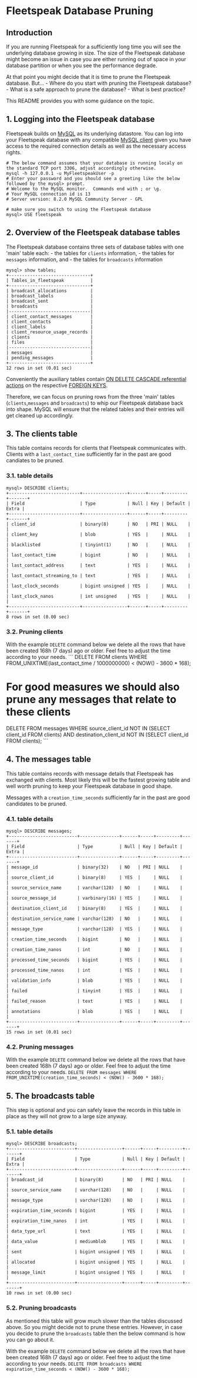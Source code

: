 # Fleetspeak Database Pruning

## Introduction

If you are running Fleetspeak for a sufficiently long time you will see the
underlying database growing in size. The size of the Fleetspeak database might
become an issue in case you are either running out of space in your database
partition or when you see the performance degrade.

At that point you might decide that it is time to prune the Fleetspeak database.
But... - Where do you start with pruning the Fleetspeak database? - What is a
safe approach to prune the database? - What is best practice?

This README provides you with some guidance on the topic.

## 1. Logging into the Fleetspeak database

Fleetspeak builds on [MySQL](https://dev.mysql.com/doc/refman/8.3/en/) as its
underlying datastore. You can log into your Fleetspeak database with any
compatible [MySQL client](https://dev.mysql.com/doc/refman/8.3/en/mysql.html)
given you have access to the required connection details as well as the
necessary access rights.

```
# The below command assumes that your database is running localy on the standard TCP port 3306, adjust accordingly otherwise.
mysql -h 127.0.0.1 -u MyFleetspeakUser -p
# Enter your password and you should see a greeting like the below followed by the mysql> prompt.
# Welcome to the MySQL monitor.  Commands end with ; or \g.
# Your MySQL connection id is 13
# Server version: 8.2.0 MySQL Community Server - GPL

# make sure you switch to using the Fleetspeak database
mysql> USE fleetspeak
```

## 2. Overview of the Fleetspeak database tables

The Fleetspeak database contains three sets of database tables with one 'main'
table each: - the tables for `clients` information, - the tables for `messages`
information, and - the tables for `broadcasts` information

```
mysql> show tables;
+-------------------------------+
| Tables_in_fleetspeak          |
+-------------------------------+
| broadcast_allocations         |
| broadcast_labels              |
| broadcast_sent                |
| broadcasts                    |
|-------------------------------|
| client_contact_messages       |
| client_contacts               |
| client_labels                 |
| client_resource_usage_records |
| clients                       |
| files                         |
|-------------------------------|
| messages                      |
| pending_messages              |
+-------------------------------+
12 rows in set (0.01 sec)
```

Conveniently the auxiliary tables contain
[ON DELETE CASCADE referential actions](https://dev.mysql.com/doc/refman/8.3/en/create-table-foreign-keys.html#foreign-key-referential-actions)
on the respective
[FOREIGN KEYS](https://dev.mysql.com/doc/refman/8.3/en/create-table-foreign-keys.html).

Therefore, we can focus on pruning rows from the three 'main' tables
(`clients`,`messages` and `broadcasts`) to whip our Fleetspeak database back
into shape. MySQL will ensure that the related tables and their entries will get
cleaned up accordingly.

## 3. The clients table

This table contains records for clients that Fleetspeak communicates with.
Clients with a `last_contact_time` sufficiently far in the past are good
candiates to be pruned.

### 3.1. table details

```
mysql> DESCRIBE clients;
+---------------------------+-----------------+------+-----+---------+-------+
| Field                     | Type            | Null | Key | Default | Extra |
+---------------------------+-----------------+------+-----+---------+-------+
| client_id                 | binary(8)       | NO   | PRI | NULL    |       |
| client_key                | blob            | YES  |     | NULL    |       |
| blacklisted               | tinyint(1)      | NO   |     | NULL    |       |
| last_contact_time         | bigint          | NO   |     | NULL    |       |
| last_contact_address      | text            | YES  |     | NULL    |       |
| last_contact_streaming_to | text            | YES  |     | NULL    |       |
| last_clock_seconds        | bigint unsigned | YES  |     | NULL    |       |
| last_clock_nanos          | int unsigned    | YES  |     | NULL    |       |
+---------------------------+-----------------+------+-----+---------+-------+
8 rows in set (0.00 sec)
```

### 3.2. Pruning clients

With the example `DELETE` command below we delete all the rows that have been
created 168h (7 days) ago or older. Feel free to adjust the time according to
your needs. ``` DELETE FROM clients WHERE FROM_UNIXTIME(last_contact_time /
1000000000) < (NOW() - 3600 * 168);

# For good measures we should also prune any messages that relate to these clients

DELETE FROM messages WHERE source_client_id NOT IN (SELECT client_id FROM
clients) AND destination_client_id NOT IN (SELECT client_id FROM clients); ```

## 4. The messages table

This table contains records with message details that Fleetspeak has exchanged
with clients. Most likely this will be the fastest growing table and well worth
pruning to keep your Fleetspeak database in good shape.

Messages with a `creation_time_seconds` sufficiently far in the past are good
candidates to be pruned.

### 4.1. table details

```
mysql> DESCRIBE messages;
+--------------------------+---------------+------+-----+---------+-------+
| Field                    | Type          | Null | Key | Default | Extra |
+--------------------------+---------------+------+-----+---------+-------+
| message_id               | binary(32)    | NO   | PRI | NULL    |       |
| source_client_id         | binary(8)     | YES  |     | NULL    |       |
| source_service_name      | varchar(128)  | NO   |     | NULL    |       |
| source_message_id        | varbinary(16) | YES  |     | NULL    |       |
| destination_client_id    | binary(8)     | YES  |     | NULL    |       |
| destination_service_name | varchar(128)  | NO   |     | NULL    |       |
| message_type             | varchar(128)  | YES  |     | NULL    |       |
| creation_time_seconds    | bigint        | NO   |     | NULL    |       |
| creation_time_nanos      | int           | NO   |     | NULL    |       |
| processed_time_seconds   | bigint        | YES  |     | NULL    |       |
| processed_time_nanos     | int           | YES  |     | NULL    |       |
| validation_info          | blob          | YES  |     | NULL    |       |
| failed                   | tinyint       | YES  |     | NULL    |       |
| failed_reason            | text          | YES  |     | NULL    |       |
| annotations              | blob          | YES  |     | NULL    |       |
+--------------------------+---------------+------+-----+---------+-------+
15 rows in set (0.01 sec)
```

### 4.2. Pruning messages

With the example `DELETE` command below we delete all the rows that have been
created 168h (7 days) ago or older. Feel free to adjust the time according to
your needs. `DELETE FROM messages WHERE FROM_UNIXTIME(creation_time_seconds) <
(NOW() - 3600 * 168);`

## 5. The broadcasts table

This step is optional and you can safely leave the records in this table in
place as they will not grow to a large size anyway.

### 5.1. table details

```
mysql> DESCRIBE broadcasts;
+-------------------------+-----------------+------+-----+---------+-------+
| Field                   | Type            | Null | Key | Default | Extra |
+-------------------------+-----------------+------+-----+---------+-------+
| broadcast_id            | binary(8)       | NO   | PRI | NULL    |       |
| source_service_name     | varchar(128)    | NO   |     | NULL    |       |
| message_type            | varchar(128)    | NO   |     | NULL    |       |
| expiration_time_seconds | bigint          | YES  |     | NULL    |       |
| expiration_time_nanos   | int             | YES  |     | NULL    |       |
| data_type_url           | text            | YES  |     | NULL    |       |
| data_value              | mediumblob      | YES  |     | NULL    |       |
| sent                    | bigint unsigned | YES  |     | NULL    |       |
| allocated               | bigint unsigned | YES  |     | NULL    |       |
| message_limit           | bigint unsigned | YES  |     | NULL    |       |
+-------------------------+-----------------+------+-----+---------+-------+
10 rows in set (0.00 sec)
```

### 5.2. Pruning broadcasts

As mentioned this table will grow much slower than the tables discussed above.
So you might decide not to prune these entries. However, in case you decide to
prune the `broadcasts` table then the below command is how you can go about it.

With the example `DELETE` command below we delete all the rows that have been
created 168h (7 days) ago or older. Feel free to adjust the time according to
your needs. `DELETE FROM broadcasts WHERE expiration_time_seconds < (NOW() -
3600 * 168);`
